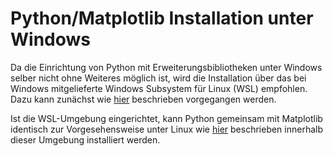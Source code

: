 # Python/Matplotlib Installation unter Windows

Da die Einrichtung von Python mit Erweiterungsbibliotheken unter Windows selber nicht ohne Weiteres möglich ist, wird die Installation über das bei Windows mitgelieferte Windows Subsystem für Linux (WSL) empfohlen.
Dazu kann zunächst wie [hier](./ZZ_Windows_Subsystem_for_Linux.md) beschrieben vorgegangen werden.

Ist die WSL-Umgebung eingerichtet, kann Python gemeinsam mit Matplotlib identisch zur Vorgesehensweise unter Linux wie [hier](./04_03_01_02_Python_Matplotlib_Installation_Linux.md) beschrieben innerhalb dieser Umgebung installiert werden.
